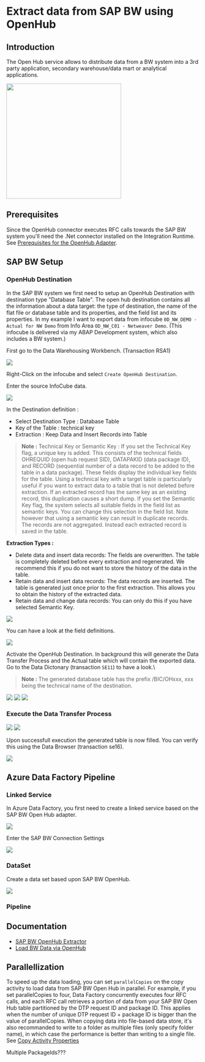 # Extract data from SAP BW using OpenHub

## Introduction
The Open Hub service allows to distribute data from a BW system into a 3rd party application, secondary warehouse/data mart or analytical applications.

<img src="Images\BW_OpenHub\OpenHubOverview.jpg" height=300>

## Prerequisites
Since the OpenHub connector executes RFC calls towards the SAP BW system you'll need the .Net connector installed on the Integration Runtime.
See [Prerequisites for the OpenHub Adapter](https://docs.microsoft.com/en-us/azure/data-factory/connector-sap-business-warehouse-open-hub#prerequisites).

## SAP BW Setup
### OpenHub Destination
In the SAP BW system we first need to setup an OpenHub Destination with destination type "Database Table". The open hub destination contains all the information about a data target: the type of destination, the name of the flat file or database table and its properties, and the field list and its properties.
In my example I want to export data from infocube `0D_NW_DEMO - Actual for NW Demo` from Info Area `OD_NW_C01 - Netweaver Demo`.
(This infocube is delivered via my ABAP Development system, which also includes a BW system.)

First go to the Data Warehousing Workbench. (Transaction RSA1)

<img src="Images\BW_OpenHub\datawarehousingWB.jpg">

Right-Click on the infocube and select `Create OpenHub Destination`.

Enter the source InfoCube data.

<img src="Images\BW_OpenHub\createOHDestination.jpg">

In the Destination definition :
* Select Destination Type : Database Table
* Key of the Table : technical key
* Extraction : Keep Data and Insert Records into Table

><b>Note :</b>
Technical Key or Semantic Key :
If you set the Technical Key flag, a unique key is added. This consists of the technical fields OHREQUID (open hub request SID), DATAPAKID (data package ID), and RECORD (sequential number of a data record to be added to the table in a data package). These fields display the individual key fields for the table.
Using a technical key with a target table is particularly useful if you want to extract data to a table that is not deleted before extraction. If an extracted record has the same key as an existing record, this duplication causes a short dump.
If you set the Semantic Key flag, the system selects all suitable fields in the field list as semantic keys. You can change this selection in the field list. Note however that using a semantic key can result in duplicate records. The records are not aggregated. Instead each extracted record is saved in the table.

<b>Extraction Types :</b>
* Delete data and insert data records: The fields are overwritten. The table is completely deleted before every extraction and regenerated. We recommend this if you do not want to store the history of the data in the table.
* Retain data and insert data records: The data records are inserted. The table is generated just once prior to the first extraction. This allows you to obtain the history of the extracted data.
* Retain data and change data records: You can only do this if you have selected Semantic Key.

<img src="Images\BW_OpenHub\OHDestination.jpg">

You can have a look at the field definitions.

<img src="Images\BW_OpenHub\OHFieldDefinition.jpg">

Activate the OpenHub Destination.
In background this will generate the Data Transfer Process and the Actual table which will contain the exported data. Go to the Data Dictonary (transaction `SE11`) to have a look.\
><b>Note : </b>The generated database table has the prefix /BIC/OHxxx, xxx being the technical name of the destination.

<img src="Images\BW_OpenHub\activatedOHD.jpg">
<img src="Images\BW_OpenHub\generatedDTP.jpg">
<img src="Images\BW_OpenHub\OHTable.jpg">

### Execute the Data Transfer Process

<img src="Images\BW_OpenHub\executeDTP.jpg">
<img src="Images\BW_OpenHub\monitorDTP.jpg">

Upon successfull execution the generated table is now filled. You can verify this using the Data Browser (transaction se16).

<img src="Images\BW_OpenHub\databrowser.jpg">


## Azure Data Factory Pipeline
### Linked Service
In Azure Data Factory, you first need to create a linked service based on the SAP BW Open Hub adapter.

<img src="Images\BW_OpenHub\adaptersOverview.jpg">

Enter the SAP BW Connection Settings

<img src="Images\BW_OpenHub\connectionSettings.jpg">

### DataSet
Create a data set based upon SAP BW OpenHub.

<img src="Images\BW_OpenHub\OHdataSet.jpg">

<!-- Note : preview data doesn't work -->

### Pipeline



## Documentation
* [SAP BW OpenHub Extractor](https://docs.microsoft.com/en-us/azure/data-factory/connector-sap-business-warehouse-open-hub)
* [Load BW Data via OpenHub](https://docs.microsoft.com/en-us/azure/data-factory/load-sap-bw-data)

<!-- 
## Function Modules
* Get List of Open Hub Destinations : RSB_API_OHS_DEST_GETLIST with DESTTYPE = "TAB"
* Get Detail of Open Hub Destination : RSB_API_OHS_DEST_GETDETAIL with OHDEST = "OH_NW_C01"
* Read data from the database table in the BW system : RSB_API_OHS_DEST_READ_DATA_RAW with
** OHDEST = "OH_NW_C01"
** RequestId = "9880"

* RFC_FUNCTION_SEARCH
* RFC_METADATA_GET
* /SAPDS/RFC_READ_TABLE2

* OHTable : /BIC/OHOH_NW_C01
-->

## Parallellization
To speed up the data loading, you can set `parallelCopies` on the copy activity to load data from SAP BW Open Hub in parallel. For example, if you set parallelCopies to four, Data Factory concurrently executes four RFC calls, and each RFC call retrieves a portion of data from your SAP BW Open Hub table partitioned by the DTP request ID and package ID. This applies when the number of unique DTP request ID + package ID is bigger than the value of parallelCopies. When copying data into file-based data store, it's also recommanded to write to a folder as multiple files (only specify folder name), in which case the performance is better than writing to a single file.
See [Copy Activity Properties](https://docs.microsoft.com/en-us/azure/data-factory/connector-sap-business-warehouse-open-hub#copy-activity-properties)

Multiple PackageIds???


